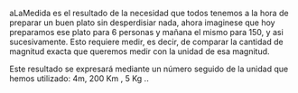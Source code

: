 aLaMedida es el resultado de la necesidad que todos tenemos a la hora de preparar un buen plato sin desperdisiar nada, 
ahora imaginese que hoy preparamos ese plato para 6 personas y mañana el mismo para 150, y asi sucesivamente.
Esto requiere medir, es decir, de comparar la cantidad de magnitud exacta que queremos medir con la unidad de esa magnitud.

Este resultado se expresará mediante un número seguido de la unidad que hemos utilizado: 4m, 200 Km , 5 Kg ..

